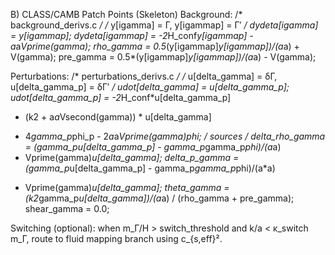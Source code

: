 B) CLASS/CAMB Patch Points (Skeleton)
Background:
/* background_derivs.c */
/* y[igamma] = Γ, y[igammap] = Γ′ */
dydeta[igamma]   = y[igammap];
dydeta[igammap]  = -2*H_conf*y[igammap] - a*a*Vprime(gamma);
rho_gamma = 0.5*(y[igammap]*y[igammap])/(a*a) + V(gamma);
pre_gamma = 0.5*(y[igammap]*y[igammap])/(a*a) - V(gamma);

Perturbations:
/* perturbations_derivs.c */
/* u[delta_gamma] = δΓ, u[delta_gamma_p] = δΓ′ */
udot[delta_gamma]    = u[delta_gamma_p];
udot[delta_gamma_p]  = -2*H_conf*u[delta_gamma_p]
- (k2 + a*a*Vsecond(gamma)) * u[delta_gamma]
+ 4*gamma_p*phi_p - 2*a*a*Vprime(gamma)*phi;
/* sources */
delta_rho_gamma = (gamma_p*u[delta_gamma_p] - gamma_p*gamma_p*phi)/(a*a)
+ Vprime(gamma)*u[delta_gamma];
delta_p_gamma   = (gamma_p*u[delta_gamma_p] - gamma_p*gamma_p*phi)/(a*a)
- Vprime(gamma)*u[delta_gamma];
theta_gamma     = (k2*gamma_p*u[delta_gamma])/(a*a) / (rho_gamma + pre_gamma);
shear_gamma     = 0.0;

Switching (optional): when m_Γ/H > switch_threshold and k/a < κ_switch m_Γ, route to fluid mapping branch using c_{s,eff}².